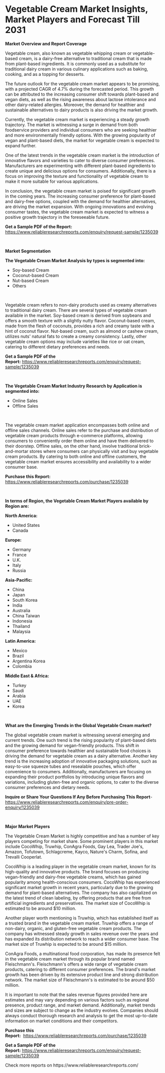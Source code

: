 <p><h1>Vegetable Cream Market Insights, Market Players and Forecast Till 2031</h1></p><p><strong>Market Overview and Report Coverage</strong></p>
<p><p>Vegetable cream, also known as vegetable whipping cream or vegetable-based cream, is a dairy-free alternative to traditional cream that is made from plant-based ingredients. It is commonly used as a substitute for traditional dairy cream in various culinary applications such as baking, cooking, and as a topping for desserts.</p><p>The future outlook for the vegetable cream market appears to be promising, with a projected CAGR of 4.7% during the forecasted period. This growth can be attributed to the increasing consumer shift towards plant-based and vegan diets, as well as the rising awareness about lactose intolerance and other dairy-related allergies. Moreover, the demand for healthier and sustainable alternatives to dairy products is also driving the market growth.</p><p>Currently, the vegetable cream market is experiencing a steady growth trajectory. The market is witnessing a surge in demand from both foodservice providers and individual consumers who are seeking healthier and more environmentally friendly options. With the growing popularity of vegan and plant-based diets, the market for vegetable cream is expected to expand further.</p><p>One of the latest trends in the vegetable cream market is the introduction of innovative flavors and varieties to cater to diverse consumer preferences. Manufacturers are experimenting with different plant-based ingredients to create unique and delicious options for consumers. Additionally, there is a focus on improving the texture and functionality of vegetable cream to make it more suitable for various applications.</p><p>In conclusion, the vegetable cream market is poised for significant growth in the coming years. The increasing consumer preference for plant-based and dairy-free options, coupled with the demand for healthier alternatives, are driving the market expansion. With ongoing innovations and evolving consumer tastes, the vegetable cream market is expected to witness a positive growth trajectory in the foreseeable future.</p></p>
<p><strong>Get a Sample PDF of the Report:</strong> <a href="https://www.reliableresearchreports.com/enquiry/request-sample/1235039">https://www.reliableresearchreports.com/enquiry/request-sample/1235039</a></p>
<p>&nbsp;</p>
<p><strong>Market Segmentation</strong></p>
<p><strong>The Vegetable Cream Market Analysis by types is segmented into:</strong></p>
<p><ul><li>Soy-based Cream</li><li>Coconut-based Cream</li><li>Nut-based Cream</li><li>Others</li></ul></p>
<p>&nbsp;</p>
<p><p>Vegetable cream refers to non-dairy products used as creamy alternatives to traditional dairy cream. There are several types of vegetable cream available in the market. Soy-based cream is derived from soybeans and offers a smooth texture with a slightly nutty flavor. Coconut-based cream, made from the flesh of coconuts, provides a rich and creamy taste with a hint of coconut flavor. Nut-based cream, such as almond or cashew cream, utilizes nuts' natural fats to create a creamy consistency. Lastly, other vegetable cream options may include varieties like rice or oat cream, catering to different dietary preferences and needs.</p></p>
<p><strong>Get a Sample PDF of the Report:</strong>&nbsp;<a href="https://www.reliableresearchreports.com/enquiry/request-sample/1235039">https://www.reliableresearchreports.com/enquiry/request-sample/1235039</a></p>
<p>&nbsp;</p>
<p><strong>The Vegetable Cream Market Industry Research by Application is segmented into:</strong></p>
<p><ul><li>Online Sales</li><li>Offline Sales</li></ul></p>
<p>&nbsp;</p>
<p><p>The vegetable cream market application encompasses both online and offline sales channels. Online sales refer to the purchase and distribution of vegetable cream products through e-commerce platforms, allowing consumers to conveniently order them online and have them delivered to their doorstep. Offline sales, on the other hand, involve traditional brick-and-mortar stores where consumers can physically visit and buy vegetable cream products. By catering to both online and offline customers, the vegetable cream market ensures accessibility and availability to a wider consumer base.</p></p>
<p><strong>Purchase this Report:</strong>&nbsp; <a href="https://www.reliableresearchreports.com/purchase/1235039">https://www.reliableresearchreports.com/purchase/1235039</a></p>
<p>&nbsp;</p>
<p><strong>In terms of Region, the Vegetable Cream Market Players available by Region are:</strong></p>
<p>
    <p> <strong> North America: </strong>
        <ul>
            <li>United States</li>
            <li>Canada</li>
        </ul>
        </p> 
    <p> <strong> Europe: </strong>
        <ul>
            <li>Germany</li>
            <li>France</li>
            <li>U.K.</li>
            <li>Italy</li>
            <li>Russia</li>
        </ul>
        </p> 
    <p> <strong> Asia-Pacific: </strong>
        <ul>
            <li>China</li>
            <li>Japan</li>
            <li>South Korea</li>
            <li>India</li>
            <li>Australia</li>
            <li>China Taiwan</li>
            <li>Indonesia</li>
            <li>Thailand</li>
            <li>Malaysia</li>
        </ul>
        </p> 
    <p> <strong> Latin America: </strong>
        <ul>
            <li>Mexico</li>
            <li>Brazil</li>
            <li>Argentina Korea</li>
            <li>Colombia</li>
        </ul>
        </p> 
    <p> <strong> Middle East & Africa: </strong>
        <ul>
            <li>Turkey</li>
            <li>Saudi</li>
            <li>Arabia</li>
            <li>UAE</li>
            <li>Korea</li>
        </ul>
    </p>
    </p>
<p>&nbsp;</p>
<p><strong>What are the Emerging Trends in the Global Vegetable Cream market?</strong></p>
<p><p>The global vegetable cream market is witnessing several emerging and current trends. One such trend is the rising popularity of plant-based diets and the growing demand for vegan-friendly products. This shift in consumer preference towards healthier and sustainable food choices is driving the demand for vegetable cream as a dairy alternative. Another key trend is the increasing adoption of innovative packaging solutions, such as easy-to-use squeeze tubes and resealable pouches, which offer convenience to consumers. Additionally, manufacturers are focusing on expanding their product portfolios by introducing unique flavors and variations, including gluten-free and organic options, to cater to the diverse consumer preferences and dietary needs.</p></p>
<p><strong>Inquire or Share Your Questions If Any Before Purchasing This Report</strong>- <a href="https://www.reliableresearchreports.com/enquiry/pre-order-enquiry/1235039">https://www.reliableresearchreports.com/enquiry/pre-order-enquiry/1235039</a></p>
<p>&nbsp;</p>
<p><strong>Major Market Players</strong></p>
<p><p>The Vegetable Cream Market is highly competitive and has a number of key players competing for market share. Some prominent players in this market include CocoWhip, Truwhip, ConAgra Foods, Gay Lea, Trader Joe's, Amazon, Tofutown, Schlagcreme, Kayco, Nature's Charm, Sofina, and Trevalli Cooperlat.</p><p>CocoWhip is a leading player in the vegetable cream market, known for its high-quality and innovative products. The brand focuses on producing vegan-friendly and dairy-free vegetable creams, which has gained popularity among health-conscious consumers. CocoWhip has experienced significant market growth in recent years, particularly due to the growing demand for plant-based alternatives. The company has also capitalized on the latest trend of clean labeling, by offering products that are free from artificial ingredients and preservatives. The market size of CocoWhip is estimated to be around $10 million.</p><p>Another player worth mentioning is Truwhip, which has established itself as a trusted brand in the vegetable cream market. Truwhip offers a range of non-dairy, organic, and gluten-free vegetable cream products. The company has witnessed steady growth in sales revenue over the years and has expanded its distribution network to reach a wider consumer base. The market size of Truwhip is expected to be around $15 million.</p><p>ConAgra Foods, a multinational food corporation, has made its presence felt in the vegetable cream market through its popular brand named Fleischmann's. Fleischmann's offers a wide range of vegetable cream products, catering to different consumer preferences. The brand's market growth has been driven by its extensive product line and strong distribution network. The market size of Fleischmann's is estimated to be around $50 million.</p><p>It is important to note that the sales revenue figures provided here are estimates and may vary depending on various factors such as regional presence, product range, and market demand. Additionally, market trends and sizes are subject to change as the industry evolves. Companies should always conduct thorough research and analysis to get the most up-to-date information on market conditions and their competitors.</p></p>
<p><strong>Purchase this Report:</strong>&nbsp;&nbsp;<a href="https://www.reliableresearchreports.com/purchase/1235039">https://www.reliableresearchreports.com/purchase/1235039</a></p>
<p></p>
<p><strong>Get a Sample PDF of the Report:</strong>&nbsp;<a href="https://www.reliableresearchreports.com/enquiry/request-sample/1235039">https://www.reliableresearchreports.com/enquiry/request-sample/1235039</a></p>
<p>Check more reports on https://www.reliableresearchreports.com/</p>